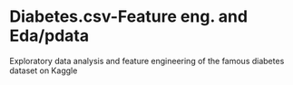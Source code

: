 # Diabetes.csv-Feature eng. and Eda/pdata
 Exploratory data analysis and feature engineering of the famous diabetes dataset on Kaggle

